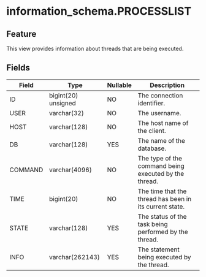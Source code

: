 information_schema.PROCESSLIST
===================================================

Feature
-----------

This view provides information about threads that are being executed.

Fields
-------------

| **Field** | **Type** | **Nullable** | **Description** |
|----------|---------------------|----------------|--------------|
| ID | bigint(20) unsigned | NO | The connection identifier. |
| USER | varchar(32) | NO | The username. |
| HOST | varchar(128) | NO | The host name of the client. |
| DB | varchar(128) | YES | The name of the database. |
| COMMAND | varchar(4096) | NO | The type of the command being executed by the thread. |
| TIME | bigint(20) | NO | The time that the thread has been in its current state. |
| STATE | varchar(128) | YES | The status of the task being performed by the thread. |
| INFO | varchar(262143) | YES | The statement being executed by the thread. |

